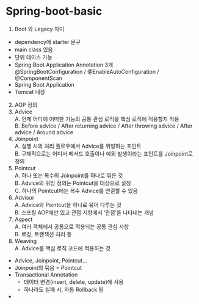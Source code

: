 # Spring-boot-basic

1. Boot 와 Legacy 차이  
- dependency에 starter 문구  
- main class 있음  
- 단위 테이스 가능  
- Spring Boot Application Annotation 3개  
  @SpringBootConfiguration / @EnableAutoConfiguration / @ComponentScan  
- Spring Boot Application  
- Tomcat 내장  
  
2. AOP 정의  
  1.	Advice  
    A.	언제 어디에 어떠한 기능의 공통 관심 로직을 핵심 로직에 적용할지 적용  
    B.	 Before advice / After returning advice / After throwing advice / After advice / Around advice  
  2.	Joinpoint  
    A.	실행 시의 처리 플로우에서 Advice를 위빙하는 포인트  
    B.	구체적으로는 어디서 메서드 호출이나 예외 발생이라는 포인트를 Joinpoint로 정의  
  3.	Pointcut  
    A.	하나 또는 복수의 Joinpoint를 하나로 묶은 것  
    B.	Advice의 위빙 정의는 Pointcut을 대상으로 설정  
    C.	하나의 Pointcut에는 복수 Advice를 연결할 수 있음  
  4.	Advisor  
    A.	Advice와 Pointcut을 하나로 묶어 다루는 것  
    B.	스프링 AOP에만 있고 관점 지향에서 ‘관점’을 나타내는 개념  
  5.	Aspect  
    A.	여러 객체에서 공통으로 적용되는 공통 관심 사항  
    B.	로깅, 트랜잭션 처리 등  
  6.	Weaving  
    A.	Advice를 핵심 로직 코드에 적용하는 것  
  
- Advice, Joinpoint, Pointcut...  
- Joinpoint의 묶음 = Pointcut  
- Transactional Annotation  
  - 데이터 변경(insert, delete, update)에 사용  
  - 하나라도 실패 시, 자동 Rollback 됨
- 
